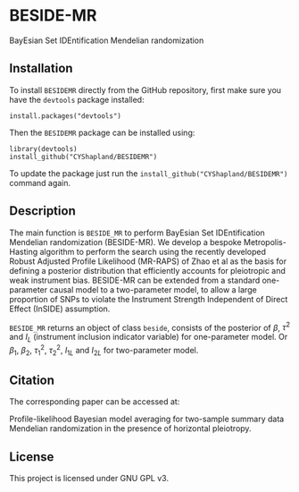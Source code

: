 # BESIDE-MR
BayEsian Set IDEntification Mendelian randomization

## Installation
To install `BESIDEMR` directly from the GitHub repository, first make sure you have the `devtools` package installed:

    install.packages("devtools")

Then the `BESIDEMR` package can be installed using:

    library(devtools)
    install_github("CYShapland/BESIDEMR")
    
To update the package just run the `install_github("CYShapland/BESIDEMR")` command again.

## Description

The main function is `BESIDE_MR` to perform BayEsian Set IDEntification Mendelian randomization (BESIDE-MR). We develop a bespoke Metropolis-Hasting algorithm to perform the search using the recently developed Robust Adjusted Profile Likelihood (MR-RAPS) of Zhao et al as the basis for defining a posterior distribution that efficiently accounts for pleiotropic and weak instrument bias. BESIDE-MR can be extended from a standard one-parameter causal model to a two-parameter model, to allow a large proportion of SNPs to violate the Instrument Strength Independent of Direct Effect (InSIDE) assumption.

`BESIDE_MR` returns an object of class `beside`, consists of the posterior of $\beta$, $\tau^2$ and $I_L$ (instrument inclusion indicator variable) for one-parameter model. Or $\beta_1$, $\beta_2$, $\tau_1^2$, $\tau_2^2$, $I_{1L}$ and $I_{2L}$ for two-parameter model.

## Citation

The corresponding paper can be accessed at:

Profile-likelihood Bayesian model averaging for two-sample summary data Mendelian randomization in the presence of horizontal pleiotropy.

## License

This project is licensed under GNU GPL v3.
